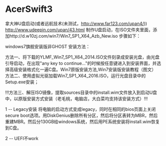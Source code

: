 # AcerSwift3

拿大神U盘启动(或者远航技术(未测试，http://www.far123.com/upan4/))
http://www.udeepin.com/upan/43.html
制作U盘启动，在ISO文件夹里面，添加http://d.w10zj.com/win7/Win7_SP1_X64_Azb_New.iso
步骤如下：

windows7旗舰安装版非GHOST 安装方法：

  方法一、将下载的YLMF_Win7_SP1_X64_2014.ISO文件刻录成安装光盘，由光盘引导启动，在出现"any key to continue..."的时候按任意键进入到安装界面，并选择高级安装格式化一遍C盘。Win7原版安装方法,Win7安装版安装教程（图文）
  方法二、使用虚拟光驱加载Win7_SP1_X64_2016.ISO，运行光盘目录中的Setup.exe安装；

  !!!方法三、解压ISO镜像，提取sources目录中的install.wim文件放入到启动U盘中，以原版安装方式安装（老毛桃，电脑店，大白菜均支持该安装方式）!!!

1 -- Legacy安装
将电脑的启动方式变成legacy，同时在相同的bios页面上关闭secure boot选项。用DiskGenius删除所有分区，然后将分区表转为MBR，然后重建MBR。然后分130GB给windows系统，然后用PE系统安装将install.wim恢复到C盘。

2 -- UEFI不work
